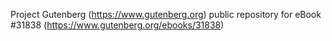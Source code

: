 Project Gutenberg (https://www.gutenberg.org) public repository for eBook #31838 (https://www.gutenberg.org/ebooks/31838)
